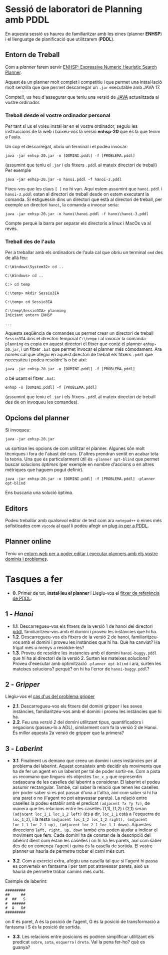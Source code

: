 # **Sessió de laboratori de Planning amb PDDL**

En aquesta sessió us haureu de familiaritzar amb les eines (planner **ENHSP**) i el llenguatge de planificació que utilitzarem (**PDDL**).

## **Entorn de Treball**

Com a *planner* farem servir [ENHSP: Expressive Numeric Heuristic Search Planner](https://sites.google.com/view/enhsp/).

Aquest és un planner molt complet i competitiu i que permet una instal·lació molt senzilla que que permet descarregar un `.jar` executable amb JAVA 17. 

Compte!!, us heu d'assegurar que teniu una versió de [JAVA](https://www.oracle.com/java/technologies/downloads/?er=221886) actualitzada al vostre ordinador. 

### **Treball desde el vostre ordinador personal** ###

Per tant si us el voleu instal·lar en el vostre ordinador, seguiu les instruccions de la web i baixeu-vos la versió **enhsp-20** que és la que tenim a l'aula.

Un cop el descarregat, obriu un terminal i el podeu invocar:
```console
java -jar enhsp-20.jar -o [DOMINI.pddl] -f [PROBLEMA.pddl]
```
(assumint que teniu el `.jar` i els fitxers `.pddl` al mateix directori de treball)
Per exemple
```console
java -jar enhsp-20.jar -o hanoi.pddl -f hanoi-3.pddl
```
Fixeu-vos que les claus `[ ]` no hi van. Aquí estem assumint que `hanoi.pddl` i `hanoi-3.pddl` estan al directori de treball desde on estem executant la comanda. Si estiguessin dins un directori que està al directori de treball, per exemple un directori `hanoi`, la comanda a invocar seria:
```console
java -jar enhsp-20.jar -o hanoi\hanoi.pddl -f hanoi\hanoi-3.pddl
```
Compte perquè la barra per separar els directoris a linux i MacOs va al revés.



### **Treball des de l'aula** ###
Per a treballar amb els ordinadors de l'aula cal que obriu un terminal `cmd` des de allà feu:
```console
C:\Windows\System32> cd ..

C:\Windows> cd ..

C:> cd temp

C:\temp> mkdir Sessio3IA

C:\temp> cd Sessio3IA

C:\temp\Sessio3IA> planning
Iniciant entorn ENHSP

...

```
Aquesta seqüència de comandes us permet crear un directori de treball `Sessio3IA` dins el directori temporal `C:\temp>` i al invocar la comanda `planning` es copia en aquest directori el fitxer que conté el planner `enhsp-20.jar`, i un fitxer `.bat` que permet invocar el planner més còmodament. Ara només cal que afegiu en aquest directori de treball els fitxers `.pddl` que necessiteu i podeu resoldre'ls o bé així:
```console
java -jar enhsp-20.jar -o [DOMINI.pddl] -f [PROBLEMA.pddl]
```
o bé usant el fitxer `.bat`:
```console
enhsp -o [DOMINI.pddl] -f [PROBLEMA.pddl]
```
(assumint que teniu el `.jar` i els fitxers `.pddl` al mateix directori de treball des de on invoqueu les comandes).

## **Opcions del planner** ##
Si invoqueu:
```console
java -jar enhsp-20.jar 
```
us sortiran les opcions de com utilitzar el planner. Algunes són molt tècniques i fora de l'abast del curs. D'altres prendran sentit en acabar tota la teoria. Una que és particularment útil és `-planner opt-blind` que permet buscar solucions *òptimes* (per exemple en nombre d'accions o en altres mètriques que haguem pogut definir).
```console
java -jar enhsp-20.jar -o [DOMINI.pddl] -f [PROBLEMA.pddl] -planner opt-blind
```
Ens buscaria una solució òptima.

## **Editors** ##
Podeu treballar amb qualsevol editor de text com ara `notepad++` o eines més sofisticades com `vscode` al qual li podeu afegir un [plug-in per a PDDL](https://marketplace.visualstudio.com/items?itemName=jan-dolejsi.pddl).

## **Planner online** ##
Teniu un [entorn web per a poder editar i executar planners amb els vostre dominis i problemes](https://editor.planning.domains/).



# **Tasques a fer** #

* __0__. Primer de tot, **instal·leu el planner** i Llegiu-vos el [fitxer de referència de PDDL](/pddl-reference-ca.md).

## 1 - *Hanoi* ##

* __1.1__. Descarregueu-vos els fitxers de la versió 1 de hanoi del directori [pddl](/pddl), familiaritzeu-vos amb el domini i proveu les instàncies que hi ha.
* __1.2__. Descarregueu-vos els fitxers de la versió 2 de hanoi, familiaritzeu-vos amb el domini i proveu les instàncies que hi ha. Què ha canviat? Ha trigat més o menys a resoldre-les?
* __1.3__. Proveu de resoldre les instancies amb el domini `hanoi-buggy.pddl` que hi ha al directori de la versió 2. Surten les mateixes solucions? Proveu d'executar amb optimització `-planner opt-blind` i ara, surten les mateixes solucions? perquè? on hi ha l'error de `hanoi-buggy.pddl`?

## 2 - *Gripper* ##
Llegiu-vos el [cas d'us del problema gripper](/pddl-cas-dus.md)
* __2.1__. Descarregueu-vos els fitxers del domini gripper i les seves instàncies, familiaritzeu-vos amb el domini i proveu les instàncies que hi ha.
* __2.2__. Feu una *versió 2* del domini utilitzant tipus, quantificadors i negacions (passeu-lo a ADL), similarment com fa la versió 2 de Hanoi. És millor aquesta 2a versió de gripper que la primera?


## 3 - *Laberint*

* __3.1__. Finalment us demano que creeu un domini i unes instàncies per al problema del laberint. Aquest consisteix amb decidir els moviments que ha de fer un agent en un laberint per tal de poder sortir-ne.
Com a pista us recomano que tingueu els objectes `loc_x_y` que representin cadascuna de les caselles del laberint a considerar. El laberint el podeu assumir rectangular. També, cal saber la relació que tenen les caselles per poder saber si es pot passar d'una a l'altra, així com saber si hi ha una paret o no (l'agent no pot atravessar parets).
La relació entre caselles la podeu establir amb el predicat `(adjacent ?x ?y ?z)`, de manera que les relacions entre les caselles (1,1), (1,2) i (2,1) seran `(adjacent loc_1_1 loc_1_2 left)` (és a dir, `loc_1_1` està a l'esquerra de `loc_1_2`), i la resta `(adjacent loc_1_2 loc_1_2 right), (adjacent loc_1_1 loc_2_1 up), (adjacent loc_2_1 loc_1_1 down)`. Aquestes direccions `left, right, up, down` també ens poden ajudar a indicar el moviment que fem.
Cada domini ha de constar de la descripció del laberint dient com estan les caselles i on hi ha les parets, així com saber des de on comença l'agent i quina és la casella de sortida.
El vostre planner us hauria de permetre trobar el camí més curt.

* __3.2__. Com a exercici extra, afegiu una casella tal que si l'agent hi passa es converteix en fantasma i per tant pot atravessar parets, això us hauria de permetre trobar camins més curts. 

Exemple de laberint:

```
#########
##     ##
#  ##   S
#  ######
#  A   G#
#########
```
on # és paret, A és la posició de l'agent, G és la posició de transformació a fantasma i S és la posició de sortida.

* __3.3__. Les relacions entre posicions es podrien simplificar utilitzant els predicat `sobre`, `sota`, `esquerra` i `dreta`. Val la pena fer-ho? què es guanya?

